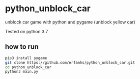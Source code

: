 # python_unblock_car

unblock car game with python and pygame (unblock yellow car)

Tested on python 3.7

## how to run

```bash
pip3 install pygame
git clone https://github.com/erfanhs/python_unblock_car.git
cd python_unblock_car
python3 main.py
```